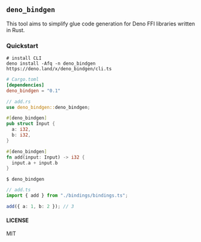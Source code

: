 ## `deno_bindgen`

This tool aims to simplify glue code generation for Deno FFI libraries written
in Rust.

### Quickstart

```shell
# install CLI
deno install -Afq -n deno_bindgen https://deno.land/x/deno_bindgen/cli.ts
```

```toml
# Cargo.toml
[dependencies]
deno_bindgen = "0.1"
```

```rust
// add.rs
use deno_bindgen::deno_bindgen;

#[deno_bindgen]
pub struct Input {
  a: i32,
  b: i32,
}

#[deno_bindgen]
fn add(input: Input) -> i32 {
  input.a + input.b
}
```

```shell
$ deno_bindgen
```

```typescript
// add.ts
import { add } from "./bindings/bindings.ts";

add({ a: 1, b: 2 }); // 3
```

#### LICENSE

MIT
